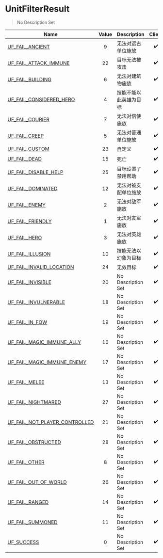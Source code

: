 # UnitFilterResult
> No Description Set

Name|Value|Description|Client
--|:--:|--|:--:
[UF_FAIL_ANCIENT](UF_FAIL_ANCIENT)|9|无法对远古单位施放|✔️
[UF_FAIL_ATTACK_IMMUNE](UF_FAIL_ATTACK_IMMUNE)|22|目标无法被攻击|✔️
[UF_FAIL_BUILDING](UF_FAIL_BUILDING)|6|无法对建筑物施放|✔️
[UF_FAIL_CONSIDERED_HERO](UF_FAIL_CONSIDERED_HERO)|4|技能不能以此英雄为目标|✔️
[UF_FAIL_COURIER](UF_FAIL_COURIER)|7|无法对信使施放|✔️
[UF_FAIL_CREEP](UF_FAIL_CREEP)|5|无法对普通单位施放|✔️
[UF_FAIL_CUSTOM](UF_FAIL_CUSTOM)|23|自定义|✔️
[UF_FAIL_DEAD](UF_FAIL_DEAD)|15|死亡|✔️
[UF_FAIL_DISABLE_HELP](UF_FAIL_DISABLE_HELP)|25|目标设置了禁用帮助|✔️
[UF_FAIL_DOMINATED](UF_FAIL_DOMINATED)|12|无法对被支配单位施放|✔️
[UF_FAIL_ENEMY](UF_FAIL_ENEMY)|2|无法对敌军施放|✔️
[UF_FAIL_FRIENDLY](UF_FAIL_FRIENDLY)|1|无法对友军施放|✔️
[UF_FAIL_HERO](UF_FAIL_HERO)|3|无法对英雄施放|✔️
[UF_FAIL_ILLUSION](UF_FAIL_ILLUSION)|10|技能无法以幻象为目标|✔️
[UF_FAIL_INVALID_LOCATION](UF_FAIL_INVALID_LOCATION)|24|无效目标|✔️
[UF_FAIL_INVISIBLE](UF_FAIL_INVISIBLE)|20|No Description Set|✔️
[UF_FAIL_INVULNERABLE](UF_FAIL_INVULNERABLE)|18|No Description Set|✔️
[UF_FAIL_IN_FOW](UF_FAIL_IN_FOW)|19|No Description Set|✔️
[UF_FAIL_MAGIC_IMMUNE_ALLY](UF_FAIL_MAGIC_IMMUNE_ALLY)|16|No Description Set|✔️
[UF_FAIL_MAGIC_IMMUNE_ENEMY](UF_FAIL_MAGIC_IMMUNE_ENEMY)|17|No Description Set|✔️
[UF_FAIL_MELEE](UF_FAIL_MELEE)|13|No Description Set|✔️
[UF_FAIL_NIGHTMARED](UF_FAIL_NIGHTMARED)|27|No Description Set|✔️
[UF_FAIL_NOT_PLAYER_CONTROLLED](UF_FAIL_NOT_PLAYER_CONTROLLED)|21|No Description Set|✔️
[UF_FAIL_OBSTRUCTED](UF_FAIL_OBSTRUCTED)|28|No Description Set|✔️
[UF_FAIL_OTHER](UF_FAIL_OTHER)|8|No Description Set|✔️
[UF_FAIL_OUT_OF_WORLD](UF_FAIL_OUT_OF_WORLD)|26|No Description Set|✔️
[UF_FAIL_RANGED](UF_FAIL_RANGED)|14|No Description Set|✔️
[UF_FAIL_SUMMONED](UF_FAIL_SUMMONED)|11|No Description Set|✔️
[UF_SUCCESS](UF_SUCCESS)|0|No Description Set|✔️
